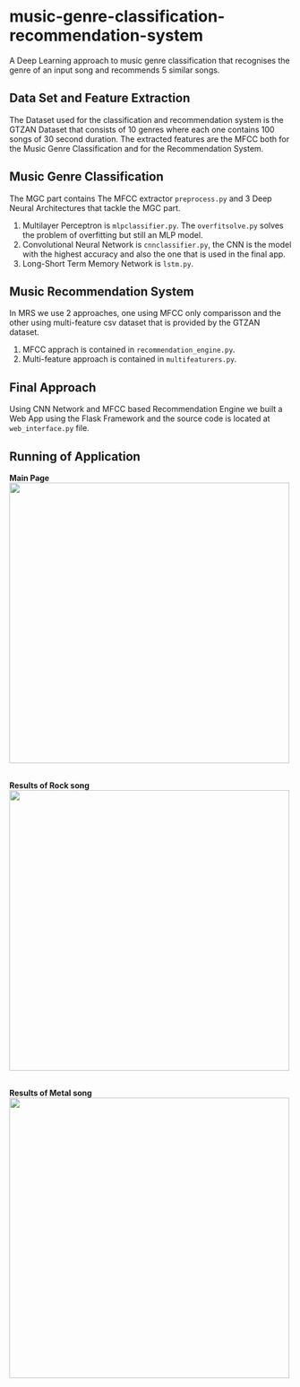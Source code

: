 # music-genre-classification-recommendation-system
A Deep Learning approach to music genre classification that recognises the genre of an input song and recommends 5 similar songs.

## Data Set and Feature Extraction
The Dataset used for the classification and recommendation system is the GTZAN Dataset that consists of 10 genres where each one contains 100 songs of 30 second duration. The extracted features are the MFCC both for the Music Genre Classification and for the Recommendation System.

## Music Genre Classification
The MGC part contains The MFCC extractor `preprocess.py` and 3 Deep Neural Architectures that tackle the MGC part.
1. Multilayer Perceptron is `mlpclassifier.py`. The `overfitsolve.py` solves the problem of overfitting but still an MLP model.
2. Convolutional Neural Network is `cnnclassifier.py`, the CNN is the model with the highest accuracy and also the one that is used in the final app.
3. Long-Short Term Memory Network is `lstm.py`.

## Music Recommendation System
In MRS we use 2 approaches, one using MFCC only comparisson and the other using multi-feature csv dataset that is provided by the GTZAN dataset.
1. MFCC apprach is contained in `recommendation_engine.py`.
2. Multi-feature approach is contained in `multifeaturers.py`.

## Final Approach
Using CNN Network and MFCC based Recommendation Engine we built a Web App using the Flask Framework and the source code is located at `web_interface.py` file.

## Running of Application
**Main Page**<br>
<img src=https://github.com/ConSpd/music-genre-classification-recommendation-system/assets/74179715/aab2f7ff-52e6-45ea-8b61-667cb40f0ab6 width=500><br><br>

**Results of Rock song**<br>
<img src=https://github.com/ConSpd/music-genre-classification-recommendation-system/assets/74179715/ac64a7c4-2fb9-4e29-9bf6-0a684e9ee22f width=500><br><br>

**Results of Metal song**<br>
<img src=https://github.com/ConSpd/music-genre-classification-recommendation-system/assets/74179715/fa9d24ee-abab-422c-94e9-fe371b404544 width=500> 
